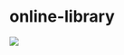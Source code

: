 # online-library
  <a href="https://skillicons.dev">
    <img src="https://skillicons.dev/icons?i=js,php,Bootstrap,git" />
  </a>
